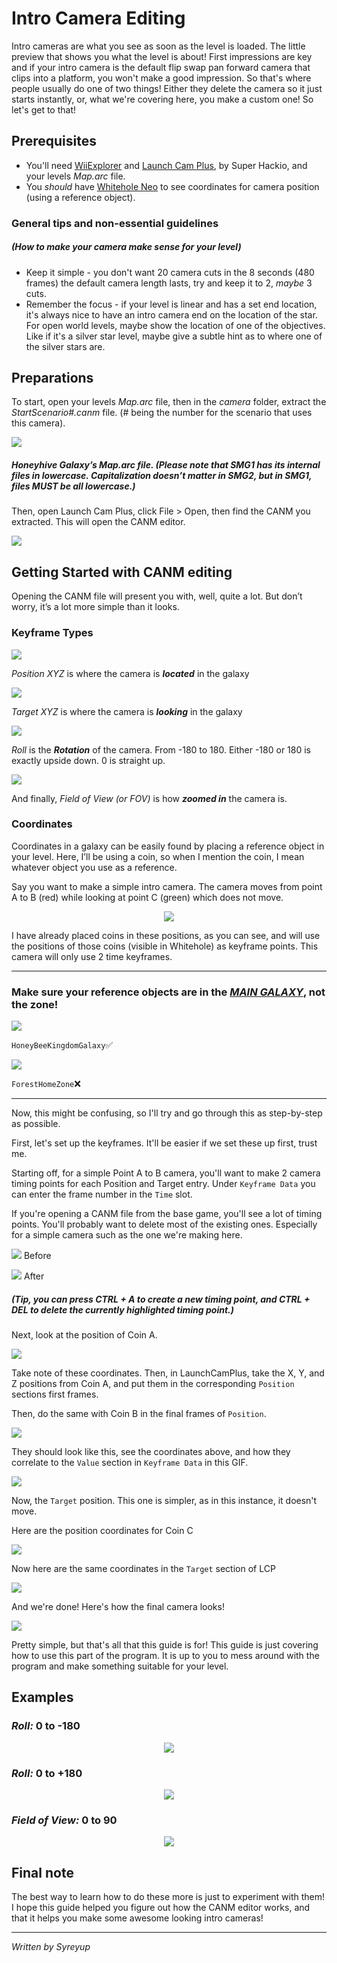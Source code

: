 # Intro Camera Editing

Intro cameras are what you see as soon as the level is loaded. The little preview that shows you what the level is about\! First impressions are key and if your intro camera is the default flip swap pan forward camera that clips into a platform, you won't make a good impression. So that's where people usually do one of two things\! Either they delete the camera so it just starts instantly, or, what we're covering here, you make a custom one\! So let's get to that\!

## Prerequisites

* You'll need [WiiExplorer](https://github.com/SuperHackio/WiiExplorer) and [Launch Cam Plus](https://github.com/SuperHackio/LaunchCamPlus), by Super Hackio, and your levels *Map.arc* file.
* You *should* have [Whitehole Neo](https://github.com/SMGCommunity/Whitehole-Neo) to see coordinates for camera position (using a reference object).


### General tips and non-essential guidelines
##### *(How to make your camera make sense for your level)*

* Keep it simple \- you don't want 20 camera cuts in the 8 seconds (480 frames) the default camera length lasts, try and keep it to 2, *maybe* 3 cuts.  
* Remember the focus \- if your level is linear and has a set end location, it's always nice to have an intro camera end on the location of the star. For open world levels, maybe show the location of one of the objectives. Like if it's a silver star level, maybe give a subtle hint as to where one of the silver stars are.



## Preparations

To start, open your levels *Map.arc* file, then in the *camera* folder, extract the *StartScenario\#.canm* file. (\# being the number for the scenario that uses this camera). 

<p align="left" width="100%">
 <img src="images/WiiExplorer_pMQIMVOD7B.png">
 </p>

##### Honeyhive Galaxy’s Map.arc file. (Please note that SMG1 has its internal files in lowercase. Capitalization doesn’t matter in SMG2, but in SMG1, files MUST be all lowercase.)

Then, open Launch Cam Plus, click File \> Open, then find the CANM you extracted. This will open the CANM editor.
<p align="left" width="100%">
 <img src="images/LaunchCamPlus_T5tTBQXTnh.gif">
 </p>



## Getting Started with CANM editing 

Opening the CANM file will present you with, well, quite a lot. But don’t worry, it’s a lot more simple than it looks. 

### Keyframe Types

<p align="left" width="100%">
 <img src="images/PosLCP.png">
 </p>

*Position XYZ* is where the camera is ***located*** in the galaxy

<p align="left" width="100%">
 <img src="images/TargetLCP.png">
 </p>

*Target XYZ* is where the camera is ***looking*** in the galaxy

<p align="left" width="100%">
 <img src="images/RollLCP.png">
 </p>

*Roll* is the ***Rotation*** of the camera. From \-180 to 180\. Either \-180 or 180 is exactly upside down. 0 is straight up.   

<p align="left" width="100%">
 <img src="images/LCP-FOV.png">
 </p>

And finally, *Field of View* *(or FOV)* is how ***zoomed in*** the camera is.

### Coordinates

Coordinates in a galaxy can be easily found by placing a reference object in your level. Here, I’ll be using a coin, so when I mention the coin, I mean whatever object you use as a reference.

Say you want to make a simple intro camera. The camera moves from point A to B (red) while looking at point C (green) which does not move.

<p align="center" width="100%">
 <img src="images/example.png">
 </p>

I have already placed coins in these positions, as you can see, and will use the positions of those coins (visible in Whitehole) as keyframe points. This camera will only use 2 time keyframes. 

---

### Make sure your reference objects are in the <u>___MAIN GALAXY___</u>, not the zone!
<p width="100%">
 <img src="images/java_0pqVM1ZEZH.png">
 </p>

`HoneyBeeKingdomGalaxy`✅

<p width="100%">
 <img src="images/java_zaM4kiYbIQ.png">
 </p>

`ForestHomeZone`❌

---

Now, this might be confusing, so I'll try and go through this as step-by-step as possible.

First, let's set up the keyframes. It'll be easier if we set these up first, trust me.

Starting off, for a simple Point A to B camera, you'll want to make 2 camera timing points for each Position and Target entry. Under `Keyframe Data` you can enter the frame number in the `Time` slot.

If you're opening a CANM file from the base game, you'll see a lot of timing points. You'll probably want to delete most of the existing ones. Especially for a simple camera such as the one we're making here.

<p align="left" width="100%">
 <img src="images/LaunchCamPlus_0qqYjjrO6T.png"> Before
 </p>
 
 <p align="left" width="100%">
 <img src="images/LaunchCamPlus_NL6GmtUWeI.png"> After
 </p> 

##### (Tip, you can press CTRL + A to create a new timing point, and CTRL + DEL to delete the currently highlighted timing point.)

Next, look at the position of Coin A.

<p align="left" width="100%">
 <img src="images/java_KM3890ay11.png">
 </p>

Take note of these coordinates. Then, in LaunchCamPlus, take the X, Y, and Z positions from Coin A, and put them in the corresponding `Position` sections first frames.

Then, do the same with Coin B in the final frames of `Position`.

<p align="left" width="100%">
 <img src="images/dK8wNZ9LLs.png">
 </p>

They should look like this, see the coordinates above, and how they correlate to the `Value` section in `Keyframe Data` in this GIF.

<p align="left" width="100%">
 <img src="images/LaunchCamPlus_lon5veDrw5.gif">
 </p>

Now, the `Target` position. This one is simpler, as in this instance, it doesn't move.

Here are the position coordinates for Coin C

<p align="left" width="100%">
 <img src="images/java_UXNHHY6Zdi.png">
 </p>

Now here are the same coordinates in the `Target` section of LCP

<p align="left" width="100%">
 <img src="images/LaunchCamPlus_cm4Pb7w4PF.gif">
 </p>

And we're done! Here's how the final camera looks!

<p align="left" width="100%">
 <img src="images/final camera!!.gif">
 </p>

Pretty simple, but that's all that this guide is for! This guide is just covering how to use this part of the program. It is up to you to mess around with the program and make something suitable for your level. 

## Examples

### *Roll:* 0 to -180
<p align="center" width="100%">
 <img src="images/rolling from 0 to positive 180.gif">
 </p>

### *Roll:* 0 to +180
<p align="center" width="100%">
 <img src="images/rolling from 0 to -180.gif">
 </p>

### *Field of View:* 0 to 90
<p align="center" width="100%">
 <img src="images/r FOV 0 to 90.gif">
 </p>

## Final note

The best way to learn how to do these more is just to experiment with them! I hope this guide helped you figure out how the CANM editor works, and that it helps you make some awesome looking intro cameras! 

---

*Written by Syreyup*